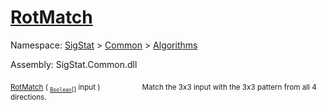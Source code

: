 # [RotMatch](./PatternMatching3x3-100664166.md)

Namespace: [SigStat]() > [Common](./../../README.md) > [Algorithms](./../README.md)

Assembly: SigStat.Common.dll

<sub>[RotMatch](./PatternMatching3x3-100664166.md) ( <sub>[`Boolean`](https://docs.microsoft.com/en-us/dotnet/api/System.Boolean)[]</sub> input )</sub>&nbsp; &nbsp; &nbsp; &nbsp; &nbsp; &nbsp; &nbsp; &nbsp; &nbsp;<sub>Match the 3x3 input with the 3x3 pattern from all 4 directions.</sub>
